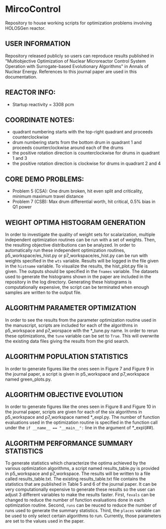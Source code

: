 # MircoControl

Repository to house working scripts for optimization problems involving 
HOLOSGen reactor.

## USER INFORMATION
Repository released publicly so users can reproduce results published in 
"Multiobjective Optimization of Nuclear Microreactor Control System Operation 
with Surrogate-based Evolutionary Algorithms" in Annals of Nuclear Energy. 
References to this journal paper are used in this documentation.

## REACTOR INFO:
* Startup reactivity = 3308 pcm

## COORDINATE NOTES:
* quadrant numbering starts with the top-right quadrant and proceeds
counterclockwise
* drum numbering starts from the bottom drum in  quadrant 1 and proceeds counterclockwise 
around each of the drums
* the positive rotation direction is counterclockwise for drums in quadrant 1 and 3
* the positive rotation direction is clockwise for drums in quadrant 2 and 4

## CORE DEMO PROBLEMS:
* Problem 5 (CSA): One drum broken, hit even split and criticality, minimum maximum travel 
distance
* Problem 7 (CSB): Max drum differential worth, hit critical, 0.5% bias in Q1 power

## WEIGHT OPTIMA HISTOGRAM GENERATION
In order to investigate the quality of weight sets for scalarization, multiple independent
optimization routines can be run with a set of weights. Then, the resulting objective
distributions can be analyzed. In order to automatically run these independent optimization
routines, p5_workspace/es_hist.py or p7_workspace/es_hist.py can be run with weights specified
in the `wts` variable. Results will be logged in the file given in the `histname` variable. To
visualize the results, the hist_plot.py file is given. The outputs should be specified in the
`fnames` variable. The datasets used to generate the histograms shown in the paper are included
in the repository in the log directory. Generating these histograms is computationally expensive,
the script can be terminated when enough samples are written to the output file.

## ALGORITHM PARAMETER OPTIMIZATION
In order to see the results from the parameter optimization routine used in the manuscript, 
scripts are included for each of the  algorithms in p5_workspace and p7_worspace with the 
*_tune.py name. In order to rerun these optimizations, the `tune` variable can be set to `True`.
This will overwrite the existing data files giving the results from the grid search.

## ALGORITHM POPULATION STATISTICS
In order to generate figures like the ones seen in Figure 7 and Figure 9 in the journal paper, 
a script is given in p5_workspace and p7_workspace named green_plots.py.

## ALGORITHM OBJECTIVE EVOLUTION
In order to generate figures like the ones seen in Figure 8 and Figure 10 in the journal paper,
scripts are given for each of the six algorithms in p5_workspace and p7_workspace named 
*_expl.py. The number of function evaluations used in the optimization routine is specified in 
the function call under the `if __name__ == "__main__":` line in the argument of *_expl(\#\#).

## ALGORITHM PERFORMANCE SUMMARY STATISTICS
To generate statistics which characterize the optima achieved by the various optimization 
algorithms, a script named results_table.py is provided in p5_workspace and p7_workspace. 
The results will be written to a file called results_table.txt. The existing results_table.txt
file contains the statistics that are published in Table 5 and 6 of the journal paper. It can
be very computationally expensive to generate these results so the user can adjust 3 different
variables to make the results faster. First, `fevals` can be changed to reduce the number of 
function evaluations done in each optimization routine. Second, `runs` can be reuced to reduce 
the number of runs used to generate the summary statistics. Third, the `places` variable can 
be used to only select certain algorithms to run. Currently, those parameters are set to the 
values used in the paper.











